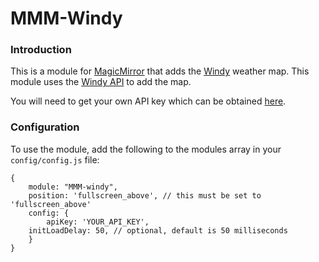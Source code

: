 # MMM-Windy

### Introduction
This is a module for [MagicMirror](https://github.com/MichMich/MagicMirror) that adds the [Windy](https://www.windy.com/) weather map. This module uses the [Windy API](https://api4.windy.com) to add the map.

You will need to get your own API key which can be obtained [here](https://api4.windy.com/api-key).

### Configuration
To use the module, add the following to the modules array in your `config/config.js` file:
```
{
	module: "MMM-windy",
	position: 'fullscreen_above', // this must be set to 'fullscreen_above'
	config: {
		apiKey: 'YOUR_API_KEY',
    initLoadDelay: 50, // optional, default is 50 milliseconds
	}
}
```
